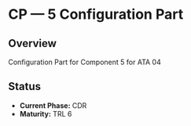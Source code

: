 # CP — 5 Configuration Part

## Overview
Configuration Part for Component 5 for ATA 04

## Status
- **Current Phase:** CDR
- **Maturity:** TRL 6
